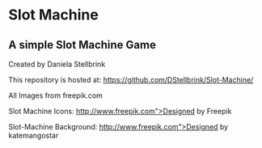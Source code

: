 # Slot Machine
## A simple Slot Machine Game

Created by
Daniela Stellbrink

This repository is hosted at:
https://github.com/DStellbrink/Slot-Machine/

All Images from freepik.com

Slot Machine Icons: http://www.freepik.com">Designed by Freepik

Slot-Machine Background: http://www.freepik.com">Designed by katemangostar
